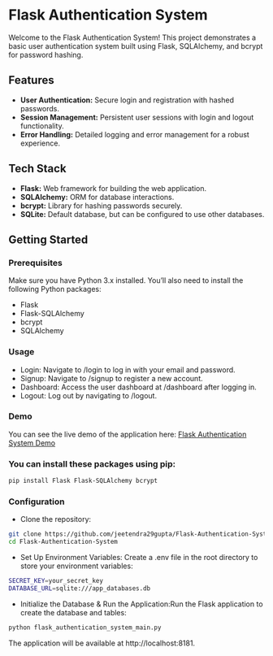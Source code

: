 # Flask Authentication System

Welcome to the Flask Authentication System! This project demonstrates a basic user authentication system built using Flask, SQLAlchemy, and bcrypt for password hashing.

## Features

- **User Authentication:** Secure login and registration with hashed passwords.
- **Session Management:** Persistent user sessions with login and logout functionality.
- **Error Handling:** Detailed logging and error management for a robust experience.

## Tech Stack

- **Flask:** Web framework for building the web application.
- **SQLAlchemy:** ORM for database interactions.
- **bcrypt:** Library for hashing passwords securely.
- **SQLite:** Default database, but can be configured to use other databases.

## Getting Started

### Prerequisites

Make sure you have Python 3.x installed. You’ll also need to install the following Python packages:

- Flask
- Flask-SQLAlchemy
- bcrypt
- SQLAlchemy

### Usage
* Login: Navigate to /login to log in with your email and password.
* Signup: Navigate to /signup to register a new account.
* Dashboard: Access the user dashboard at /dashboard after logging in.
* Logout: Log out by navigating to /logout.

### Demo
You can see the live demo of the application here: 
[Flask Authentication System Demo](https://jeetendra29gupta.pythonanywhere.com/)


### You can install these packages using pip:

```bash
pip install Flask Flask-SQLAlchemy bcrypt
```

### Configuration

* Clone the repository:
```bash
git clone https://github.com/jeetendra29gupta/Flask-Authentication-System.git
cd Flask-Authentication-System
```

* Set Up Environment Variables:
Create a .env file in the root directory to store your environment variables:
```bash
SECRET_KEY=your_secret_key
DATABASE_URL=sqlite:///app_databases.db
```

* Initialize the Database & Run the Application:Run the Flask application to create the database and tables:
```bash
python flask_authentication_system_main.py
```
The application will be available at http://localhost:8181.
